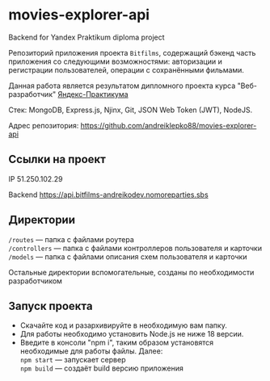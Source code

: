 # movies-explorer-api
Backend for Yandex Praktikum diploma project

Репозиторий приложения проекта `Bitfilms`, содержащий бэкенд часть приложения со следующими возможностями: авторизации и регистрации пользователей, операции с сохранёнными фильмами. 

Данная работа является результатом дипломного проекта курса "Веб-разработчик" [Яндекс-Практикума](https://practicum.yandex.ru/ "Сайт Яндекс-Практикума")

Стек: MongoDB, Express.js, Njinx, Git, JSON Web Token (JWT), NodeJS.

Адрес репозитория: https://github.com/andreiklepko88/movies-explorer-api

## Ссылки на проект

IP 51.250.102.29

Backend https://api.bitfilms-andreikodev.nomoreparties.sbs

## Директории

`/routes` — папка с файлами роутера  
`/controllers` — папка с файлами контроллеров пользователя и карточки   
`/models` — папка с файлами описания схем пользователя и карточки  
  
Остальные директории вспомогательные, созданы по необходимости разработчиком

## Запуск проекта
- Скачайте код и разархивируйте в необходимую вам папку.
- Для работы необходимо установить Node.js не ниже 18 версии.
- Введите в консоли "npm i", таким образом установятся необходимые для работы файлы. Далее:  
`npm start` — запускает сервер   
`npm build` — создаёт build версию приложения
